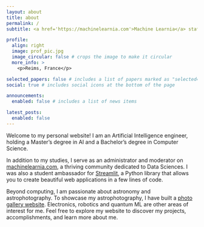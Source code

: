 ```yaml
---
layout: about
title: about
permalink: /
subtitle: <a href='https://machinelearnia.com'>Machine Learnia</a> staff. AI engineer.

profile:
  align: right
  image: prof_pic.jpg
  image_circular: false # crops the image to make it circular
  more_info: >
    <p>Reims, France</p>

selected_papers: false # includes a list of papers marked as "selected={true}"
social: true # includes social icons at the bottom of the page

announcements:
  enabled: false # includes a list of news items

latest_posts:
  enabled: false
---
```


Welcome to my personal website! I am an Artificial Intelligence engineer, holding a Master’s degree in AI and a Bachelor’s degree in Computer Science.

In addition to my studies, I serve as an administrator and moderator on [machinelearnia.com](https://www.machinelearnia.com), a thriving community dedicated to Data Sciences. I was also a student ambassador for [Streamlit](https://streamlit.io/), a Python library that allows you to create beautiful web applications in a few lines of code. 

Beyond computing, I am passionate about astronomy and astrophotography. To showcase my astrophotography, I have built a [photo gallery website](https://antonin-lfv.github.io/PhotographyWebsite/). Electronics, robotics and quantum ML are other areas of interest for me. Feel free to explore my website to discover my projects, accomplishments, and learn more about me.

